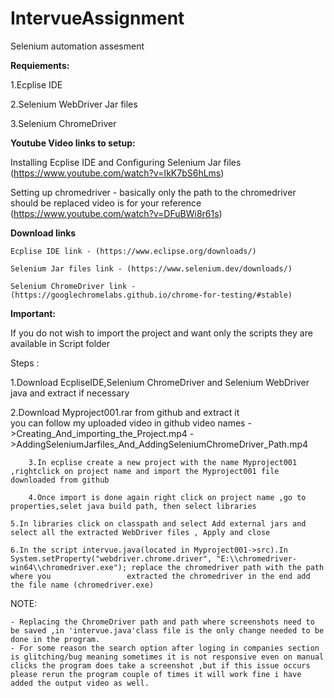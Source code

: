 # IntervueAssignment
Selenium automation assesment 

**Requiements:**


1.Ecplise IDE


2.Selenium WebDriver Jar files


3.Selenium ChromeDriver

**Youtube Video links to setup:**

Installing Ecplise IDE and Configuring Selenium Jar files
(https://www.youtube.com/watch?v=IkK7bS6hLms)

Setting up chromedriver  - basically only the path to the chromedriver should be replaced video is for your reference
(https://www.youtube.com/watch?v=DFuBWi8r61s)

**Download links**

	Ecplise IDE link - (https://www.eclipse.org/downloads/)

	Selenium Jar files link - (https://www.selenium.dev/downloads/)

	Selenium ChromeDriver link - (https://googlechromelabs.github.io/chrome-for-testing/#stable)


**Important:**

If you do not wish to import the project and want only the scripts they are available in Script folder



  Steps : 

  
  1.Download EcpliseIDE,Selenium ChromeDriver and Selenium WebDriver java and extract if necessary
  
  2.Download Myproject001.rar from github and extract it  
        you can follow my uploaded video in github video names
              ->Creating_And_importing_the_Project.mp4
              ->AddingSeleniumJarfiles_And_AddingSeleniumChromeDriver_Path.mp4
  
        3.In ecplise create a new project with the name Myproject001 ,rightclick on project name and import the Myproject001 file downloaded from github
	
        4.Once import is done again right click on project name ,go to properties,selet java build path, then select libraries
        
	5.In libraries click on classpath and select Add external jars and select all the extracted WebDriver files , Apply and close
        
	6.In the script intervue.java(located in Myproject001->src).In System.setProperty("webdriver.chrome.driver", "E:\\chromedriver-win64\\chromedriver.exe"); replace the chromedriver path with the path where you                 extracted the chromedriver in the end add the file name (chromedriver.exe)     
  
  


NOTE:

	- Replacing the ChromeDriver path and path where screenshots need to be saved ,in 'intervue.java'class file is the only change needed to be done in the program.
	- For some reason the search option after loging in companies section is glitching/bug meaning sometimes it is not responsive even on manual clicks the program does take a screenshot ,but if this issue occurs please rerun the program couple of times it will work fine i have added the output video as well.

